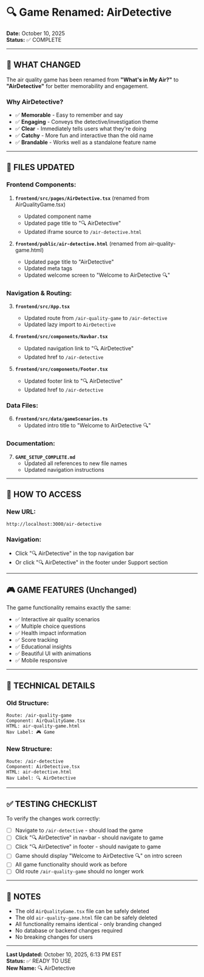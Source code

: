 # 🔍 Game Renamed: AirDetective

**Date:** October 10, 2025  
**Status:** ✅ COMPLETE  

---

## 🎯 **WHAT CHANGED**

The air quality game has been renamed from **"What's in My Air?"** to **"AirDetective"** for better memorability and engagement.

### **Why AirDetective?**
- ✅ **Memorable** - Easy to remember and say
- ✅ **Engaging** - Conveys the detective/investigation theme
- ✅ **Clear** - Immediately tells users what they're doing
- ✅ **Catchy** - More fun and interactive than the old name
- ✅ **Brandable** - Works well as a standalone feature name

---

## 📝 **FILES UPDATED**

### **Frontend Components:**
1. **`frontend/src/pages/AirDetective.tsx`** (renamed from AirQualityGame.tsx)
   - Updated component name
   - Updated page title to "🔍 AirDetective"
   - Updated iframe source to `/air-detective.html`

2. **`frontend/public/air-detective.html`** (renamed from air-quality-game.html)
   - Updated page title to "AirDetective"
   - Updated meta tags
   - Updated welcome screen to "Welcome to AirDetective 🔍"

### **Navigation & Routing:**
3. **`frontend/src/App.tsx`**
   - Updated route from `/air-quality-game` to `/air-detective`
   - Updated lazy import to `AirDetective`

4. **`frontend/src/components/Navbar.tsx`**
   - Updated navigation link to "🔍 AirDetective"
   - Updated href to `/air-detective`

5. **`frontend/src/components/Footer.tsx`**
   - Updated footer link to "🔍 AirDetective"
   - Updated href to `/air-detective`

### **Data Files:**
6. **`frontend/src/data/gameScenarios.ts`**
   - Updated intro title to "Welcome to AirDetective 🔍"

### **Documentation:**
7. **`GAME_SETUP_COMPLETE.md`**
   - Updated all references to new file names
   - Updated navigation instructions

---

## 🚀 **HOW TO ACCESS**

### **New URL:**
```
http://localhost:3000/air-detective
```

### **Navigation:**
- Click "🔍 AirDetective" in the top navigation bar
- Or click "🔍 AirDetective" in the footer under Support section

---

## 🎮 **GAME FEATURES** (Unchanged)

The game functionality remains exactly the same:
- ✅ Interactive air quality scenarios
- ✅ Multiple choice questions
- ✅ Health impact information
- ✅ Score tracking
- ✅ Educational insights
- ✅ Beautiful UI with animations
- ✅ Mobile responsive

---

## 🔧 **TECHNICAL DETAILS**

### **Old Structure:**
```
Route: /air-quality-game
Component: AirQualityGame.tsx
HTML: air-quality-game.html
Nav Label: 🎮 Game
```

### **New Structure:**
```
Route: /air-detective
Component: AirDetective.tsx
HTML: air-detective.html
Nav Label: 🔍 AirDetective
```

---

## ✅ **TESTING CHECKLIST**

To verify the changes work correctly:

- [ ] Navigate to `/air-detective` - should load the game
- [ ] Click "🔍 AirDetective" in navbar - should navigate to game
- [ ] Click "🔍 AirDetective" in footer - should navigate to game
- [ ] Game should display "Welcome to AirDetective 🔍" on intro screen
- [ ] All game functionality should work as before
- [ ] Old route `/air-quality-game` should no longer work

---

## 📌 **NOTES**

- The old `AirQualityGame.tsx` file can be safely deleted
- The old `air-quality-game.html` file can be safely deleted
- All functionality remains identical - only branding changed
- No database or backend changes required
- No breaking changes for users

---

**Last Updated:** October 10, 2025, 6:13 PM EST  
**Status:** ✅ READY TO USE  
**New Name:** 🔍 AirDetective
